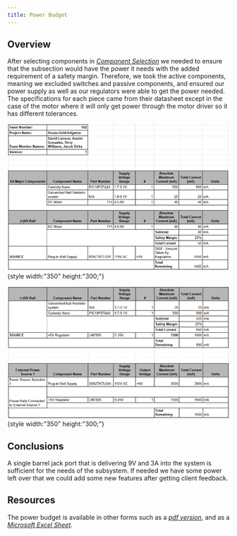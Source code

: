 ```yaml
---
title: Power Budget
---
```


## Overview

After selecting components in [*Component Selection*](https://jacobdirks.github.io/02-Component-Selection/Component-Selection/) we needed to ensure that the subsection would have the power it needs with the added requirement of a safety margin. Therefore, we took the active components, meaning we excluded switches and passive components, and ensured our power supply as well as our regulators were able to get the power needed. The specifications for each piece came from their datasheet except in the case of the motor where it will only get power through the motor driver so it has different tolerances.

![budget1](DirksDocs/powerBudget1.png){style width:"350" height:"300;"}

![budget2](DirksDocs/powerBudget2.png){style width:"350" height:"300;"}

## Conclusions

A single barrel jack port that is delivering 9V and 3A into the system is sufficient for the needs of the subsystem. If needed we have some power left over that we could add some new features after getting client feedback.

## Resources

The power budget is available in other forms such as a [*pdf version*](DirksDocs/powerBudget.pdf), and as a [*Microsoft Excel Sheet*](DirksDocs/PowerBudgetEGR304T102.xlsx).
